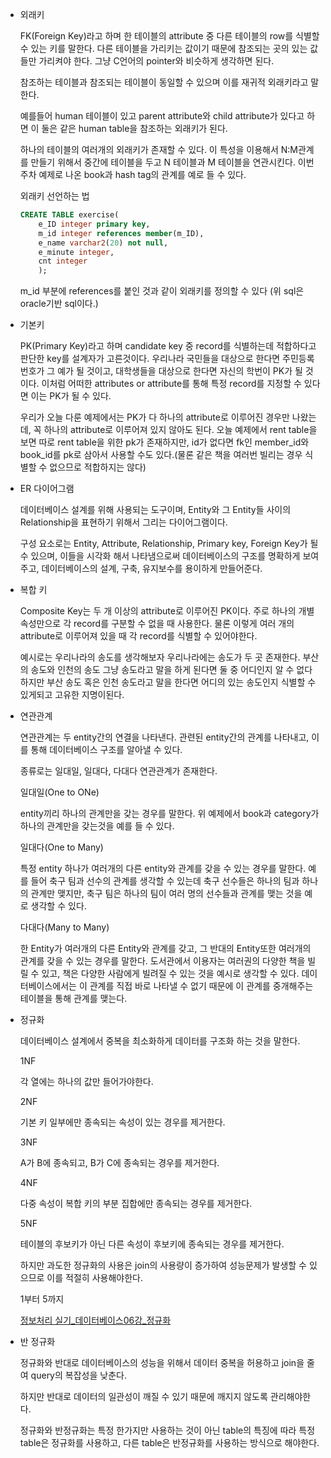 - 외래키
    
    FK(Foreign Key)라고 하며 한 테이블의 attribute 중 다른 테이블의 row를 식별할 수 있는 키를 말한다. 다른 테이블을 가리키는 값이기 때문에 참조되는 곳의 있는 값들만 가리켜야 한다. 그냥 C언어의 pointer와 비슷하게 생각하면 된다.
    
    참조하는 테이블과 참조되는 테이블이 동일할 수 있으며 이를 재귀적 외래키라고 말한다.
    
    예를들어 human 테이블이 있고 parent attribute와 child attribute가 있다고 하면 이 둘은 같은 human table을 참조하는 외래키가 된다.
    
    하나의 테이블의 여러개의 외래키가 존재할 수 있다. 이 특성을 이용해서 N:M관계를 만들기 위해서 중간에 테이블을 두고 N 테이블과 M 테이블을 연관시킨다. 이번 주차 예제로 나온 book과 hash tag의 관계를 예로 들 수 있다.
    
    외래키 선언하는 법
    
    ```sql
    CREATE TABLE exercise(
        e_ID integer primary key,
        m_id integer references member(m_ID),
        e_name varchar2(20) not null,
        e_minute integer,
        cnt integer 
        );
    ```
    
    m_id 부분에 references를 붙인 것과 같이 외래키를 정의할 수 있다 (위 sql은 oracle기반 sql이다.)
    
- 기본키
    
    PK(Primary Key)라고 하며 candidate key 중 record를 식별하는데 적합하다고 판단한 key를 설계자가 고른것이다. 우리나라 국민들을 대상으로 한다면 주민등록번호가 그 예가 될 것이고, 대학생들을 대상으로 한다면 자신의 학번이 PK가 될 것이다. 이처럼 어떠한 attributes or attribute를 통해 특정 record를 지정할 수 있다면 이는 PK가 될 수 있다.
    
    우리가 오늘 다룬 예제에서는 PK가 다 하나의 attribute로 이루어진 경우만 나왔는데, 꼭 하나의 attribute로 이루어져 있지 않아도 된다. 오늘 예제에서 rent table을 보면 따로 rent table을 위한 pk가 존재하지만, id가 없다면 fk인 member_id와 book_id를 pk로 삼아서 사용할 수도 있다.(물론 같은 책을 여러번 빌리는 경우 식별할 수 없으므로 적합하지는 않다)
    
- ER 다이어그램
    
    데이터베이스 설계를 위해 사용되는 도구이며, Entity와 그 Entity들 사이의 Relationship을 표현하기 위해서 그리는 다이어그램이다.
    
    구성 요소로는 Entity, Attribute, Relationship, Primary key, Foreign Key가 될 수 있으며, 이들을 시각화 해서 나타냄으로써 데이터베이스의 구조를 명확하게 보여주고, 데이터베이스의 설계, 구축, 유지보수를 용이하게 만들어준다.
    
- 복합 키
    
    Composite Key는 두 개 이상의 attribute로 이루어진 PK이다. 주로 하나의 개별 속성만으로 각 record를 구분할 수 없을 때 사용한다. 물론 이렇게 여러 개의 attribute로 이루어져 있을 때 각 record를 식별할 수 있어야한다.
    
    예시로는 우리나라의 송도를 생각해보자 우리나라에는 송도가 두 곳 존재한다. 부산의 송도와 인천의 송도 그냥 송도라고 말을 하게 된다면 둘 중 어디인지 알 수 없다 하지만 부산 송도 혹은 인천 송도라고 말을 한다면 어디의 있는 송도인지 식별할 수 있게되고 고유한 지명이된다.
    
- 연관관계
    
    연관관계는 두 entity간의 연결을 나타낸다. 관련된 entity간의 관계를 나타내고, 이를 통해 데이터베이스 구조를 알아낼 수 있다.
    
    종류로는 일대일, 일대다, 다대다 연관관계가 존재한다.
    
    일대일(One to ONe)
    
    entity끼리 하나의 관계만을 갖는 경우를 말한다. 위 예제에서 book과 category가 하나의 관계만을 갖는것을 예를 들 수 있다.
    
    일대다(One to Many)
    
    특정 entity 하나가 여러개의 다른 entity와 관계를 갖을 수 있는 경우를 말한다. 예를 들어 축구 팀과 선수의 관계를 생각할 수 있는데 축구 선수들은 하나의 팀과 하나의 관계만 맺지만, 축구 팀은 하나의 팀이 여러 명의 선수들과 관계를 맺는 것을 예로 생각할 수 있다.
    
    다대다(Many to Many)
    
    한 Entity가 여러개의 다른 Entity와 관계를 갖고, 그 반대의 Entity또한 여러개의 관계를 갖을 수 있는 경우를 말한다. 도서관에서 이용자는 여러권의 다양한 책을 빌릴 수 있고, 책은 다양한 사람에게 빌려질 수 있는 것을 예시로 생각할 수 있다. 데이터베이스에서는 이 관계를 직접 바로 나타낼 수 없기 때문에 이 관계를 중개해주는 테이블을 통해 관계를 맺는다.
    
- 정규화
    
    데이터베이스 설계에서 중복을 최소화하게 데이터를 구조화 하는 것을 말한다.
    
    1NF
    
    각 열에는 하나의 값만 들어가야한다.
    
    2NF
    
    기본 키 일부에만 종속되는 속성이 있는 경우를 제거한다.
    
    3NF
    
    A가 B에 종속되고, B가 C에 종속되는 경우를 제거한다.
    
    4NF
    
    다중 속성이 복합 키의 부분 집합에만 종속되는 경우를 제거한다.
    
    5NF
    
    테이블의 후보키가 아닌 다른 속성이 후보키에 종속되는 경우를 제거한다.
    
    하지만 과도한 정규화의 사용은 join의 사용량이 증가하여 성능문제가 발생할 수 있으므로 이를 적절히 사용해야한다.
    
    1부터 5까지
    
    [정보처리 실기_데이터베이스06강_정규화](https://youtu.be/RXQ1kZ_JHqg?si=f0OPsoOWnJXSbqca)
    
- 반 정규화
    
    정규화와 반대로 데이터베이스의 성능을 위해서 데이터 중복을 허용하고 join을 줄여 query의 복잡성을 낮춘다.
    
    하지만 반대로 데이터의 일관성이 깨질 수 있기 때문에 깨지지 않도록 관리해야한다.
    
    정규화와 반정규화는 특정 한가지만 사용하는 것이 아닌 table의 특징에 따라 특정 table은 정규화를 사용하고, 다른 table은 반정규화를 사용하는 방식으로 해야한다.